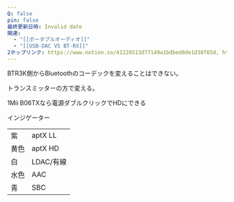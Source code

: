 ```yaml
---
Q: false
pin: false
最終更新日時: Invalid date
関連:
  - "[[ポータブルオーディオ]]"
  - "[[USB-DAC VS BT-RX]]"
2ホップリンク: https://www.notion.so/41228513d77149a1bdbed8de1d38f65d, https://www.notion.so/775f473d4f204ea09b0419cd3e13f53f,https://www.notion.so/775f473d4f204ea09b0419cd3e13f53f
---
```

  

BTR3K側からBluetoothのコーデックを変えることはできない。

トランスミッターの方で変える。

1Mii B06TXなら電源ダブルクリックでHDにできる

  

  

インジゲーター

|   |   |
|---|---|
|紫|aptX LL|
|黄色|aptX HD|
|白|LDAC/有線|
|水色|AAC|
|青|SBC|